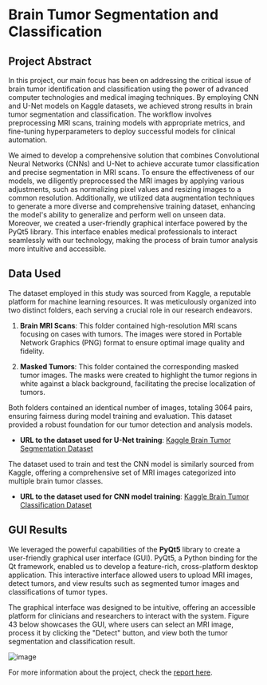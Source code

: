# Brain Tumor Segmentation and Classification

## Project Abstract

In this project, our main focus has been on addressing the critical issue of brain tumor identification and classification using the power of advanced computer technologies and medical imaging techniques. By employing CNN and U-Net models on Kaggle datasets, we achieved strong results in brain tumor segmentation and classification. The workflow involves preprocessing MRI scans, training models with appropriate metrics, and fine-tuning hyperparameters to deploy successful models for clinical automation.

We aimed to develop a comprehensive solution that combines Convolutional Neural Networks (CNNs) and U-Net to achieve accurate tumor classification and precise segmentation in MRI scans. To ensure the effectiveness of our models, we diligently preprocessed the MRI images by applying various adjustments, such as normalizing pixel values and resizing images to a common resolution. Additionally, we utilized data augmentation techniques to generate a more diverse and comprehensive training dataset, enhancing the model's ability to generalize and perform well on unseen data. Moreover, we created a user-friendly graphical interface powered by the PyQt5 library. This interface enables medical professionals to interact seamlessly with our technology, making the process of brain tumor analysis more intuitive and accessible.

## Data Used

The dataset employed in this study was sourced from Kaggle, a reputable platform for machine learning resources. It was meticulously organized into two distinct folders, each serving a crucial role in our research endeavors.

1. **Brain MRI Scans**: This folder contained high-resolution MRI scans focusing on cases with tumors. The images were stored in Portable Network Graphics (PNG) format to ensure optimal image quality and fidelity.

2. **Masked Tumors**: This folder contained the corresponding masked tumor images. The masks were created to highlight the tumor regions in white against a black background, facilitating the precise localization of tumors.

Both folders contained an identical number of images, totaling 3064 pairs, ensuring fairness during model training and evaluation. This dataset provided a robust foundation for our tumor detection and analysis models.

- **URL to the dataset used for U-Net training**: [Kaggle Brain Tumor Segmentation Dataset](https://www.kaggle.com/datasets/nikhilroxtomar/brain-tumor-segmentation)

The dataset used to train and test the CNN model is similarly sourced from Kaggle, offering a comprehensive set of MRI images categorized into multiple brain tumor classes.

- **URL to the dataset used for CNN model training**: [Kaggle Brain Tumor Classification Dataset](https://www.kaggle.com/sartajbhuvaji/brain-tumor-classification-mri)

## GUI Results

We leveraged the powerful capabilities of the **PyQt5** library to create a user-friendly graphical user interface (GUI). PyQt5, a Python binding for the Qt framework, enabled us to develop a feature-rich, cross-platform desktop application. This interactive interface allowed users to upload MRI images, detect tumors, and view results such as segmented tumor images and classifications of tumor types.

The graphical interface was designed to be intuitive, offering an accessible platform for clinicians and researchers to interact with the system. Figure 43 below showcases the GUI, where users can select an MRI image, process it by clicking the "Detect" button, and view both the tumor segmentation and classification result.

![image](https://github.com/user-attachments/assets/37d70258-c9c0-4028-94e9-e817d56a0816)


For more information about the project, check the [report here](https://github.com/ayaelsaoudi1/Brain-tumor-segmentation-and-classification-/blob/main/Brain%20Tumor%20Segmentation%20and%20Classification.pdf).

